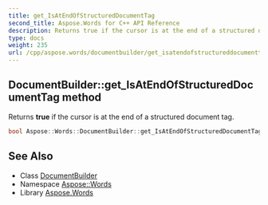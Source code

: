 ```yaml
---
title: get_IsAtEndOfStructuredDocumentTag
second_title: Aspose.Words for C++ API Reference
description: Returns true if the cursor is at the end of a structured document tag.
type: docs
weight: 235
url: /cpp/aspose.words/documentbuilder/get_isatendofstructureddocumenttag/
---
```

## DocumentBuilder::get_IsAtEndOfStructuredDocumentTag method


Returns **true** if the cursor is at the end of a structured document tag.

```cpp
bool Aspose::Words::DocumentBuilder::get_IsAtEndOfStructuredDocumentTag()
```

## See Also

* Class [DocumentBuilder](../)
* Namespace [Aspose::Words](../../)
* Library [Aspose.Words](../../../)
